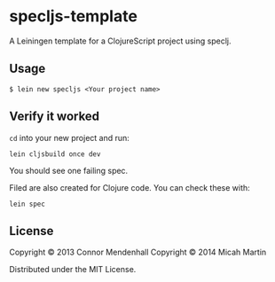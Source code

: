 # specljs-template

A Leiningen template for a ClojureScript project using speclj.

## Usage

    $ lein new specljs <Your project name>

## Verify it worked

`cd` into your new project and run:

    lein cljsbuild once dev

You should see one failing spec.

Filed are also created for Clojure code.  You can check these with:

    lein spec

## License

Copyright © 2013 Connor Mendenhall
Copyright © 2014 Micah Martin

Distributed under the MIT License.
